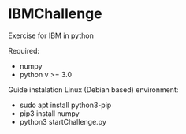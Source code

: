# IBMChallenge
Exercise for IBM in python


Required:
- numpy
- python v >= 3.0


Guide instalation Linux (Debian based) environment:

- sudo apt install python3-pip
- pip3 install numpy
- python3 startChallenge.py
